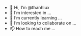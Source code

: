 - 👋 Hi, I’m @thanhlux
- 👀 I’m interested in ...
- 🌱 I’m currently learning ...
- 💞️ I’m looking to collaborate on ...
- 📫 How to reach me ...

<!---
thanhlux/thanhlux is a ✨ special ✨ repository because its `README.md` (this file) appears on your GitHub profile.
You can click the Preview link to take a look at your changes.
--->
